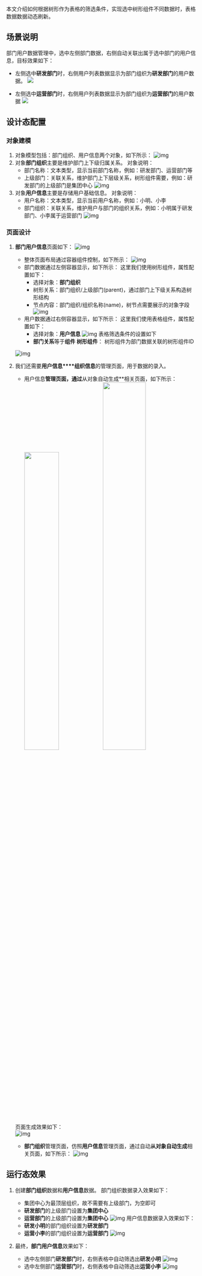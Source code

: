
本文介绍如何根据树形作为表格的筛选条件，实现选中树形组件不同数据时，表格数据数据动态刷新。


## 场景说明

部门用户数据管理中，选中左侧部门数据，右侧自动关联出属于选中部门的用户信息，目标效果如下：

- 左侧选中**研发部门**时，右侧用户列表数据显示为部门组织为**研发部门**的用户数据。
<img src="https://qcloudimg.tencent-cloud.cn/raw/aadd907e843bb10f9f55bf5d19e97acd.png" ></img>

- 左侧选中**运营部门**时，右侧用户列表数据显示为部门组织为**运营部门**的用户数据
<img src="https://qcloudimg.tencent-cloud.cn/raw/e52eb754ba3530cc3888d2cc9aac15f0.png" ></img>



## 设计态配置

### 对象建模

1. 对象模型包括：部门组织、用户信息两个对象，如下所示：
![img](https://qcloudimg.tencent-cloud.cn/raw/e0fdc404cec2275068fa0db2af89fc4f.png)
2. 对象**部门组织**主要是维护部门上下级归属关系。
 对象说明：
	-  部门名称：文本类型，显示当前部门名称，例如：研发部门、运营部门等
	-  上级部门：关联关系，维护部门上下层级关系，树形组件需要，例如：研发部门的上级部门是集团中心
 ![img](https://qcloudimg.tencent-cloud.cn/raw/8af727aea4b3f367df8e3dcff9ba6e66.png)
3. 对象**用户信息**主要是存储用户基础信息。
对象说明：
	- 用户名称：文本类型，显示当前用户名称，例如：小明、小李
	- 部门组织：关联关系，维护用户与部门的组织关系，例如：小明属于研发部门、小李属于运营部门
 ![img](https://qcloudimg.tencent-cloud.cn/raw/8af727aea4b3f367df8e3dcff9ba6e66.png)


### 页面设计

1. **部门用户信息**页面如下：
![img](https://qcloudimg.tencent-cloud.cn/raw/d49da48f2c0f9d46b552478a8bff3d37.png)
	- 整体页面布局通过容器组件控制，如下所示：
	![img](https://qcloudimg.tencent-cloud.cn/raw/962eeed9d1f3e5f30a04835418065940.png)
	- 部门数据通过左侧容器显示，如下所示：
	这里我们使用树形组件，属性配置如下：
		- 选择对象：**部门组织**
		- 树形关系：部门组织/上级部门(parent)，通过部门上下级关系构造树形结构
		- 节点内容：部门组织/组织名称(name)，树节点需要展示的对象字段
![img](https://qcloudimg.tencent-cloud.cn/raw/2d8b82265b1f43c592975a050c48f104.png)
	- 用户数据通过右侧容器显示，如下所示：
	这里我们使用表格组件，属性配置如下：
		- 选择对象：**用户信息**
		 ![img](https://qcloudimg.tencent-cloud.cn/raw/baa047f24f9682e87218c5532b82fcf9.png)
		 表格筛选条件的设置如下
		- **部门关系**等于**组件** **树形组件**：
		树形组件为部门数据关联的树形组件ID

    ![img](https://qcloudimg.tencent-cloud.cn/raw/1ba40aea1b3b5c4a913c9d5383d884d9.png)

2. 我们还需要**用户信息****组织信息**的管理页面，用于数据的录入。
	- 用户信息**管理页面，通过**从对象自动生成**相关页面，如下所示：<br>
	<img src="https://qcloudimg.tencent-cloud.cn/raw/5ce6490cabed9bea8107dbec14beb6ba.png" width="45%"></img>
	<img src="https://qcloudimg.tencent-cloud.cn/raw/efa6d4b92265ef4a730033e86c5a7d57.png" width="50%"></img>
	
	页面生成效果如下：<br>![img](https://qcloudimg.tencent-cloud.cn/raw/7232cc6e3237fbf521efb9398c208851.png)
	- **部门组织**管理页面，仿照**用户信息**管理页面，通过自动**从对象自动生成**相关页面，如下所示：
	![img](https://qcloudimg.tencent-cloud.cn/raw/eddcbf3e8ea8d57abbdc85a158a270b7.png)



## 运行态效果

1. 创建**部门组织**数据和**用户信息**数据。
部门组织数据录入效果如下：
	- 集团中心为最顶层组织，故不需要有上级部门，为空即可
	- **研发部门**的上级部门设置为**集团中心**
	- **运营部门**的上级部门设置为**集团中心**
 ![img](https://qcloudimg.tencent-cloud.cn/raw/a654bd9c10c1de1844c3490a3d8c552c.png)
用户信息数据录入效果如下：
	- **研发小明**的部门组织设置为**研发部门**
	- **运营小李**的部门组织设置为**运营部门**
![img](https://qcloudimg.tencent-cloud.cn/raw/cfc7bef29bc3849bc3f8a17974ae63b6.png)

2. 最终，**部门用户信息**效果如下：
	- 选中左侧部门**研发部门**时，右侧表格中自动筛选出**研发小明**
![img](https://qcloudimg.tencent-cloud.cn/raw/2ca1485cd839afd6548976f3b1a5e1ad.png)
	- 选中左侧部门**运营部门**时，右侧表格中自动筛选出**运营小李**
![img](https://qcloudimg.tencent-cloud.cn/raw/93deeaf9193f4a6a971f0f35413ad235.png)

